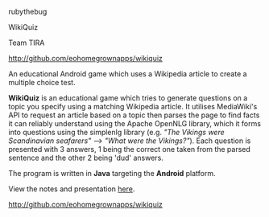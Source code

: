 rubythebug



WikiQuiz



Team TIRA



http://github.com/eohomegrownapps/wikiquiz



An educational Android game which uses a Wikipedia article to create a multiple choice test.



**WikiQuiz** is an educational game which tries to generate questions on a topic you specify using a matching Wikipedia article. It utilises MediaWiki's API to request an article based on a topic then parses the page to find facts it can reliably understand using the Apache OpenNLG library, which it forms into questions using the simplenlg library (e.g. *"The Vikings were Scandinavian seafarers"* --> *"What were the Vikings?"*). Each question is presented with 3 answers, 1 being the correct one taken from the parsed sentence and the other 2 being 'dud' answers.



The program is written in **Java** targeting the **Android** platform.



View the notes and presentation [here](http://github.com/eohomegrownapps/wikiquiznotes).



http://github.com/eohomegrownapps/wikiquiz
